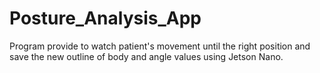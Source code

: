# Posture_Analysis_App
Program provide to watch patient's movement until the right position and save the new outline of body and angle values using Jetson Nano.
